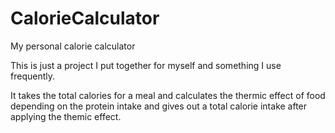 # CalorieCalculator
My personal calorie calculator 

This is just a project I put together for myself and something I use frequently.

It takes the total calories for a meal and calculates the thermic effect of food depending on the protein intake and gives out a total calorie intake after applying the themic effect.
